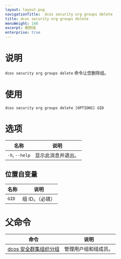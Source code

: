 ```yaml
---
layout: layout.pug
navigationTitle:  dcos security org groups delete
title: dcos security org groups delete
menuWeight: 140
excerpt: 删除组
enterprise: true
---
```

# 说明

`dcos security org groups delete` 命令让您删除组。

# 使用

```
dcos security org groups delete [OPTIONS] GID
```

# 选项

| 名称 | 说明 |
|---------|-------------|
| `-h`, `--help` | 显示此消息并退出。|

## 位置自变量

| 名称 | 说明 |
|---------|-------------|
| `GID` | 组 ID。（必填）|

# 父命令

| 命令 | 说明 |
|---------|-------------|
| [dcos 安全群集组织分组](/mesosphere/dcos/cn/1.12/cli/command-reference/dcos-security/dcos-security-org/dcos-security-org-groups/) | 管理用户组和组成员。 |